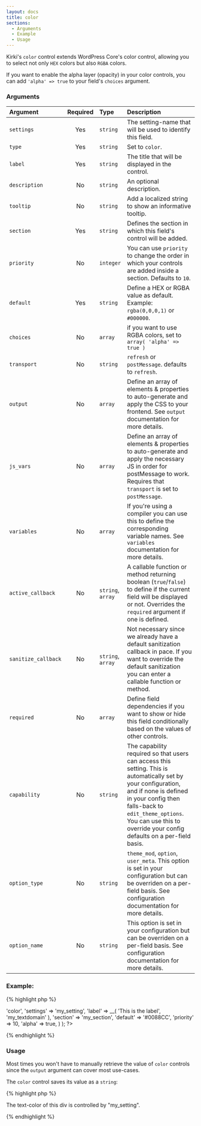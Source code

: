 ```yaml
---
layout: docs
title: color
sections:
  - Arguments
  - Example
  - Usage
---
```


Kirki's `color` control extends WordPress Core's color control, allowing you to select not only `HEX` colors but also `RGBA` colors.

If you want to enable the alpha layer (opacity) in your color controls, you can add `'alpha' => true` to your field's `choices` argument.

### Arguments

Argument            | Required | Type              | Description
:------------------ | :------: | :---------------- | :----------
`settings`          | Yes      | `string`          | The setting-name that will be used to identify this field.
`type`              | Yes      | `string`          | Set to `color`.
`label`             | Yes      | `string`          | The title that will be displayed in the control.
`description`       | No       | `string`          | An optional description.
`tooltip`           | No       | `string`          | Add a localized string to show an informative tooltip.
`section`           | Yes      | `string`          | Defines the section in which this field's control will be added.
`priority`          | No       | `integer`         | You can use `priority` to change the order in which your controls are added inside a section. Defaults to `10`.
`default`           | Yes      | `string`          | Define a HEX or RGBA value as default. Example: `rgba(0,0,0,1)` or `#000000`.
`choices`           | No       | `array`           | if you want to use RGBA colors, set to `array( 'alpha' => true )`
`transport`         | No       | `string`          | `refresh` or `postMessage`. defaults to `refresh`.
`output`            | No       | `array`           | Define an array of elements & properties to auto-generate and apply the CSS to your frontend. See `output` documentation for more details.
`js_vars`           | No       | `array`           | Define an array of elements & properties to auto-generate and apply the necessary JS in order for postMessage to work. Requires that `transport` is set to `postMessage`.
`variables`         | No       | `array`           | If you're using a compiler you can use this to define the corresponding variable names. See `variables` documentation for more details.
`active_callback`   | No       | `string`, `array` | A callable function or method returning boolean (`true`/`false`) to define if the current field will be displayed or not. Overrides the `required` argument if one is defined.
`sanitize_callback` | No       | `string`, `array` | Not necessary since we already have a default sanitization callback in pace. If you want to override the default sanitization you can enter a callable function or method.
`required`          | No       | `array`           | Define field dependencies if you want to show or hide this field conditionally based on the values of other controls.
`capability`        | No       | `string`          | The capability required so that users can access this setting. This is automatically set by your configuration, and if none is defined in your config then falls-back to `edit_theme_options`. You can use this to override your config defaults on a per-field basis.
`option_type`       | No       | `string`          | `theme_mod`, `option`, `user_meta`. This option is set in your configuration but can be overriden on a per-field basis. See configuration documentation for more details.
`option_name`       | No       | `string`          | This option is set in your configuration but can be overriden on a per-field basis. See configuration documentation for more details.

### Example:

{% highlight php %}
<?php
Kirki::add_field( 'my_config', array(
	'type'        => 'color',
	'settings'    => 'my_setting',
	'label'       => __( 'This is the label', 'my_textdomain' ),
	'section'     => 'my_section',
	'default'     => '#0088CC',
	'priority'    => 10,
	'alpha'       => true,
) );
?>
{% endhighlight %}

### Usage
Most times you won't have to manually retrieve the value of `color` controls since the `output` argument can cover most use-cases.

The `color` control saves its value as a `string`:

{% highlight php %}
<div style="color:<?php echo get_theme_mod( 'my_setting', '#FFFFFF' ); ?>">
	<p>The text-color of this div is controlled by "my_setting".
</div>
{% endhighlight %}

